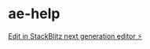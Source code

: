# ae-help

[Edit in StackBlitz next generation editor ⚡️](https://stackblitz.com/~/github.com/conner-wynne/ae-help)